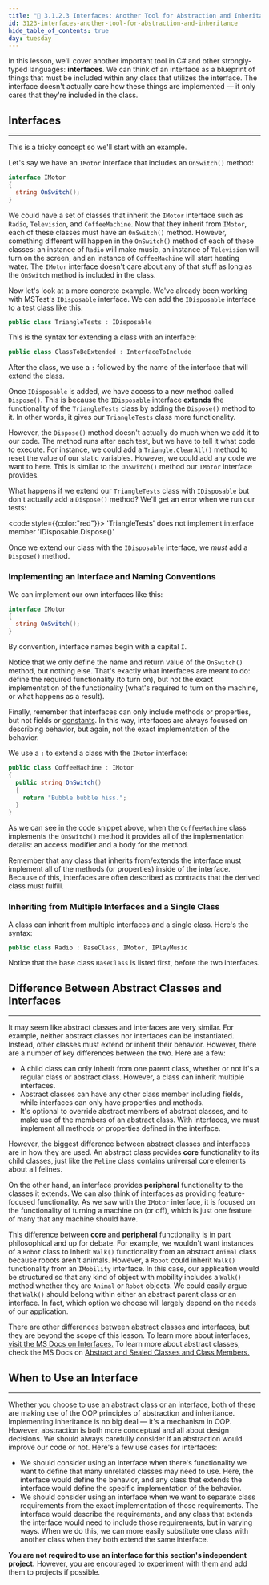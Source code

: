 ```yaml
---
title: "📓 3.1.2.3 Interfaces: Another Tool for Abstraction and Inheritance"
id: 3123-interfaces-another-tool-for-abstraction-and-inheritance
hide_table_of_contents: true
day: tuesday
---
```


In this lesson, we'll cover another important tool in C# and other strongly-typed languages: **interfaces**. We can think of an interface as a blueprint of things that must be included within any class that utilizes the interface. The interface doesn't actually care how these things are implemented — it only cares that they're included in the class.

## Interfaces
---

This is a tricky concept so we'll start with an example. 

Let's say we have an `IMotor` interface that includes an `OnSwitch()` method:

```csharp
interface IMotor
{
  string OnSwitch();
}
```

We could have a set of classes that inherit the `IMotor` interface such as `Radio`, `Television`, and `CoffeeMachine`. Now that they inherit from `IMotor`, each of these classes must have an `OnSwitch()` method. However, something different will happen in the `OnSwitch()` method of each of these classes: an instance of `Radio` will make music, an instance of `Television` will turn on the screen, and an instance of `CoffeeMachine` will start heating water. The `IMotor` interface doesn't care about any of that stuff as long as the `OnSwitch` method is included in the class.

Now let's look at a more concrete example. We've already been working with MSTest's `IDisposable` interface. We can add the `IDisposable` interface to a test class like this:

```csharp
public class TriangleTests : IDisposable
```

This is the syntax for extending a class with an interface:

```csharp
public class ClassToBeExtended : InterfaceToInclude
```

After the class, we use a `:` followed by the name of the interface that will extend the class.

Once `IDisposable` is added, we have access to a new method called `Dispose()`. This is because the `IDisposable` interface **extends** the functionality of the `TriangleTests` class by adding the `Dispose()` method to it. In other words, it gives our `TriangleTests` class more functionality.

However, the `Dispose()` method doesn't actually do much when we add it to our code. The method runs after each test, but we have to tell it what code to execute. For instance, we could add a `Triangle.ClearAll()` method to reset the value of our static variables. However, we could add any code we want to here. This is similar to the `OnSwitch()` method our `IMotor` interface provides.

What happens if we extend our `TriangleTests` class with `IDisposable` but don't actually add a `Dispose()` method? We'll get an error when we run our tests:

<code style={{color:"red"}}>
'TriangleTests' does not implement interface member 'IDisposable.Dispose()'
</code>

Once we extend our class with the `IDisposable` interface, we _must_ add a `Dispose()` method.

### Implementing an Interface and Naming Conventions

We can implement our own interfaces like this:

```csharp
interface IMotor
{
  string OnSwitch();
}
```

By convention, interface names begin with a capital `I`. 

Notice that we only define the name and return value of the `OnSwitch()` method, but nothing else. That's exactly what interfaces are meant to do: define the required functionality (to turn on), but not the exact implementation of the functionality (what's required to turn on the machine, or what happens as a result).

Finally, remember that interfaces can only include methods or properties, but not fields or [constants](https://learn.microsoft.com/en-us/dotnet/csharp/programming-guide/classes-and-structs/constants). In this way, interfaces are always focused on describing behavior, but again, not the exact implementation of the behavior.

We use a `:` to extend a class with the `IMotor` interface:

```csharp
public class CoffeeMachine : IMotor
{
  public string OnSwitch()
  {
    return "Bubble bubble hiss.";
  }
}
```

As we can see in the code snippet above, when the `CoffeeMachine` class implements the `OnSwitch()` method it provides all of the implementation details: an access modifier and a body for the method.

Remember that any class that inherits from/extends the interface must implement all of the methods (or properties) inside of the interface. Because of this, interfaces are often described as contracts that the derived class must fulfill. 

### Inheriting from Multiple Interfaces and a Single Class

A class can inherit from multiple interfaces and a single class. Here's the syntax:

```csharp
public class Radio : BaseClass, IMotor, IPlayMusic
```

Notice that the base class `BaseClass` is listed first, before the two interfaces.

## Difference Between Abstract Classes and Interfaces
---

It may seem like abstract classes and interfaces are very similar. For example, neither abstract classes nor interfaces can be instantiated. Instead, other classes must extend or inherit their behavior. However, there are a number of key differences between the two. Here are a few:

* A child class can only inherit from one parent class, whether or not it's a regular class or abstract class. However, a class can inherit multiple interfaces.
* Abstract classes can have any other class member including fields, while interfaces can only have properties and methods.
* It's optional to override abstract members of abstract classes, and to make use of the members of an abstract class. With interfaces, we must implement all methods or properties defined in the interface. 

However, the biggest difference between abstract classes and interfaces are in how they are used. An abstract class provides **core** functionality to its child classes, just like the `Feline` class contains universal core elements about all felines.

On the other hand, an interface provides **peripheral** functionality to the classes it extends. We can also think of interfaces as providing feature-focused functionality. As we saw with the `IMotor` interface, it is focused on the functionality of turning a machine on (or off), which is just one feature of many that any machine should have. 

This difference between **core** and **peripheral** functionality is in part philosophical and up for debate. For example, we wouldn't want instances of a `Robot` class to inherit `Walk()` functionality from an abstract `Animal` class because robots aren't animals. However, a `Robot` could inherit `Walk()` functionality from an `IMobility` interface. In this case, our application would be structured so that any kind of object with mobility includes a `Walk()` method whether they are `Animal` or `Robot` objects. We could easily argue that `Walk()` should belong within either an abstract parent class or an interface. In fact, which option we choose will largely depend on the needs of our application.

There are other differences between abstract classes and interfaces, but they are beyond the scope of this lesson. To learn more about interfaces, [visit the MS Docs on Interfaces.](https://learn.microsoft.com/en-us/dotnet/csharp/fundamentals/types/interfaces) To learn more about abstract classes, check the MS Docs on [Abstract and Sealed Classes and Class Members.](https://docs.microsoft.com/en-us/dotnet/csharp/programming-guide/classes-and-structs/abstract-and-sealed-classes-and-class-members)

## When to Use an Interface
---

Whether you choose to use an abstract class or an interface, both of these are making use of the OOP principles of abstraction and inheritance. Implementing inheritance is no big deal — it's a mechanism in OOP. However, abstraction is both more conceptual and all about design decisions. We should always carefully consider if an abstraction would improve our code or not. Here's a few use cases for interfaces:

* We should consider using an interface when there's functionality we want to define that many unrelated classes may need to use. Here, the interface would define the behavior, and any class that extends the interface would define the specific implementation of the behavior.
* We should consider using an interface when we want to separate class requirements from the exact implementation of those requirements. The interface would describe the requirements, and any class that extends the interface would need to include those requirements, but in varying ways. When we do this, we can more easily substitute one class with another class when they both extend the same interface.

**You are not required to use an interface for this section's independent project.** However, you are encouraged to experiment with them and add them to projects if possible.
